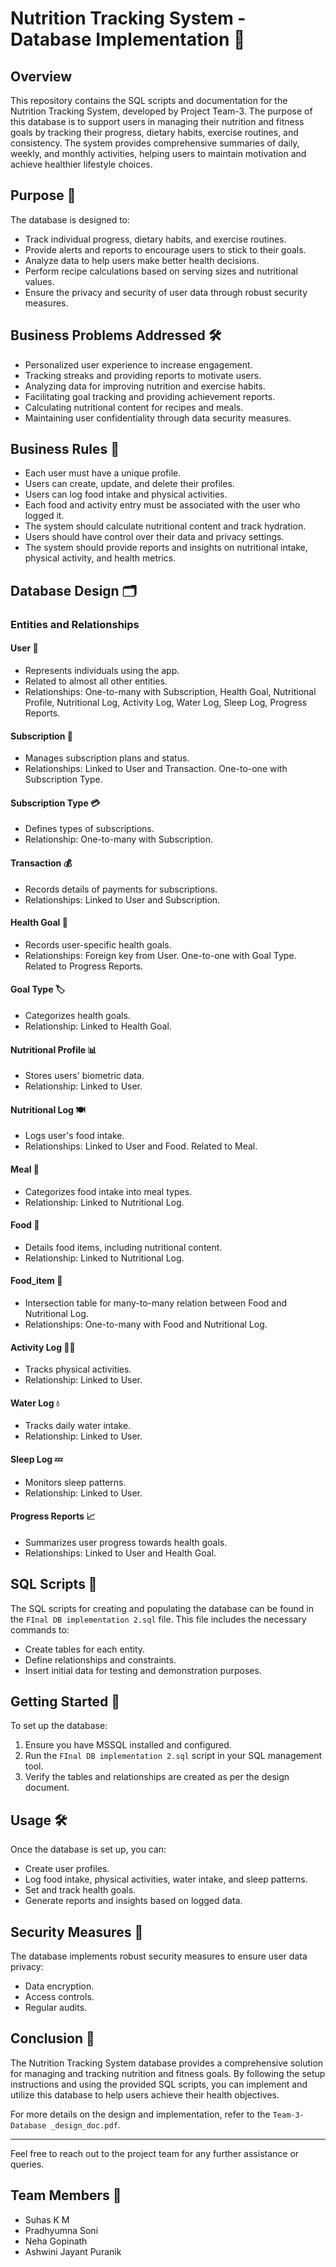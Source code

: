 # Nutrition Tracking System - Database Implementation 🍎

## Overview
This repository contains the SQL scripts and documentation for the Nutrition Tracking System, developed by Project Team-3. The purpose of this database is to support users in managing their nutrition and fitness goals by tracking their progress, dietary habits, exercise routines, and consistency. The system provides comprehensive summaries of daily, weekly, and monthly activities, helping users to maintain motivation and achieve healthier lifestyle choices.

## Purpose 🎯
The database is designed to:
- Track individual progress, dietary habits, and exercise routines.
- Provide alerts and reports to encourage users to stick to their goals.
- Analyze data to help users make better health decisions.
- Perform recipe calculations based on serving sizes and nutritional values.
- Ensure the privacy and security of user data through robust security measures.

## Business Problems Addressed 🛠️
- Personalized user experience to increase engagement.
- Tracking streaks and providing reports to motivate users.
- Analyzing data for improving nutrition and exercise habits.
- Facilitating goal tracking and providing achievement reports.
- Calculating nutritional content for recipes and meals.
- Maintaining user confidentiality through data security measures.

## Business Rules 📜
- Each user must have a unique profile.
- Users can create, update, and delete their profiles.
- Users can log food intake and physical activities.
- Each food and activity entry must be associated with the user who logged it.
- The system should calculate nutritional content and track hydration.
- Users should have control over their data and privacy settings.
- The system should provide reports and insights on nutritional intake, physical activity, and health metrics.

## Database Design 🗂️

### Entities and Relationships

#### User 👤
- Represents individuals using the app.
- Related to almost all other entities.
- Relationships: One-to-many with Subscription, Health Goal, Nutritional Profile, Nutritional Log, Activity Log, Water Log, Sleep Log, Progress Reports.

#### Subscription 📝
- Manages subscription plans and status.
- Relationships: Linked to User and Transaction. One-to-one with Subscription Type.

#### Subscription Type 💳
- Defines types of subscriptions.
- Relationship: One-to-many with Subscription.

#### Transaction 💰
- Records details of payments for subscriptions.
- Relationships: Linked to User and Subscription.

#### Health Goal 🥅
- Records user-specific health goals.
- Relationships: Foreign key from User. One-to-one with Goal Type. Related to Progress Reports.

#### Goal Type 🏷️
- Categorizes health goals.
- Relationship: Linked to Health Goal.

#### Nutritional Profile 📊
- Stores users' biometric data.
- Relationship: Linked to User.

#### Nutritional Log 🍽️
- Logs user's food intake.
- Relationships: Linked to User and Food. Related to Meal.

#### Meal 🍔
- Categorizes food intake into meal types.
- Relationship: Linked to Nutritional Log.

#### Food 🥗
- Details food items, including nutritional content.
- Relationship: Linked to Nutritional Log.

#### Food_item 🍱
- Intersection table for many-to-many relation between Food and Nutritional Log.
- Relationships: One-to-many with Food and Nutritional Log.

#### Activity Log 🏃‍♂️
- Tracks physical activities.
- Relationship: Linked to User.

#### Water Log 💧
- Tracks daily water intake.
- Relationship: Linked to User.

#### Sleep Log 💤
- Monitors sleep patterns.
- Relationship: Linked to User.

#### Progress Reports 📈
- Summarizes user progress towards health goals.
- Relationships: Linked to User and Health Goal.

## SQL Scripts 💾
The SQL scripts for creating and populating the database can be found in the `FInal DB implementation 2.sql` file. This file includes the necessary commands to:
- Create tables for each entity.
- Define relationships and constraints.
- Insert initial data for testing and demonstration purposes.

## Getting Started 🚀
To set up the database:
1. Ensure you have MSSQL installed and configured.
2. Run the `FInal DB implementation 2.sql` script in your SQL management tool.
3. Verify the tables and relationships are created as per the design document.

## Usage 🛠️
Once the database is set up, you can:
- Create user profiles.
- Log food intake, physical activities, water intake, and sleep patterns.
- Set and track health goals.
- Generate reports and insights based on logged data.

## Security Measures 🔐
The database implements robust security measures to ensure user data privacy:
- Data encryption.
- Access controls.
- Regular audits.

## Conclusion 🎉
The Nutrition Tracking System database provides a comprehensive solution for managing and tracking nutrition and fitness goals. By following the setup instructions and using the provided SQL scripts, you can implement and utilize this database to help users achieve their health objectives. 

For more details on the design and implementation, refer to the `Team-3-Database _design_doc.pdf`.

---

Feel free to reach out to the project team for any further assistance or queries.

## Team Members 👥
- Suhas K M
- Pradhyumna Soni
- Neha Gopinath
- Ashwini Jayant Puranik
